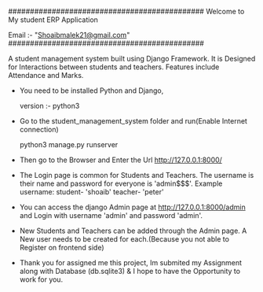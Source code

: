 #############################################
Welcome to My student ERP Application

Email :- "Shoaibmalek21@gmail.com"
#############################################

A student management system built using Django Framework. It is Designed for Interactions between students and teachers. Features include Attendance and Marks.

- You need to be installed Python and Django,

	version :- python3


- Go to the student_management_system folder and run(Enable Internet connection)

	python3 manage.py runserver


- Then go to the Browser and Enter the Url http://127.0.0.1:8000/

- The Login page is common for Students and Teachers. The username is their name and 
  password for everyone is 'admin$$$'. Example username: student- 'shoaib' teacher- 'peter'

- You can access the django Admin page at http://127.0.0.1:8000/admin and Login with 
  username 'admin' and password 'admin'.

- New Students and Teachers can be added through the Admin page. A New user needs to be
  created for each.(Because you not able to Register on frontend side)

- Thank you for assigned me this project, Im submited my Assignment along with Database
  (db.sqlite3) & I hope to have the Opportunity to work for you. 










